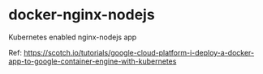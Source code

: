 # docker-nginx-nodejs


Kubernetes enabled nginx-nodejs app

Ref:
https://scotch.io/tutorials/google-cloud-platform-i-deploy-a-docker-app-to-google-container-engine-with-kubernetes

